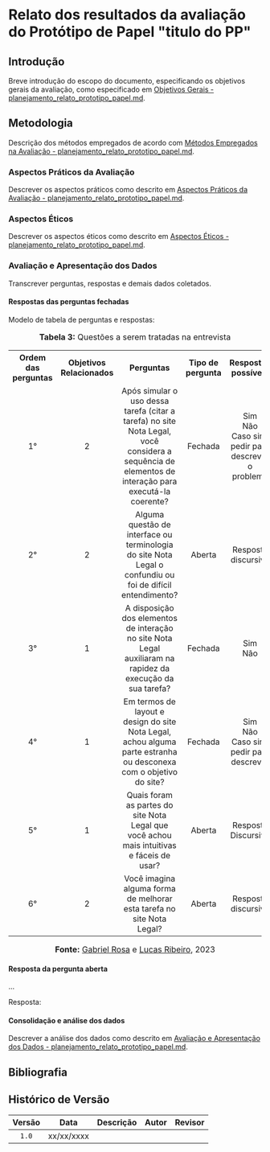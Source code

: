 # Relato dos resultados da avaliação do Protótipo de Papel "titulo do PP"

## Introdução

Breve introdução do escopo do documento, especificando os objetivos gerais da avaliação, como especificado em [Objetivos Gerais - planejamento_relato_prototipo_papel.md](https://github.com/Interacao-Humano-Computador/2023.2-NotaLegal/blob/main/docs/design-avaliacao-desenvolvimento%20II/planejamento_relato_prototipo_papel.md#objetivos-gerais).

## Metodologia

Descrição dos métodos empregados de acordo com [Métodos Empregados na Avaliação - planejamento_relato_prototipo_papel.md](https://github.com/Interacao-Humano-Computador/2023.2-NotaLegal/blob/main/docs/design-avaliacao-desenvolvimento%20II/planejamento_relato_prototipo_papel.md#m%C3%A9todos-empregados-na-avalia%C3%A7%C3%A3o).

### Aspectos Práticos da Avaliação

Descrever os aspectos práticos como descrito em [Aspectos Práticos da Avaliação - planejamento_relato_prototipo_papel.md](https://github.com/Interacao-Humano-Computador/2023.2-NotaLegal/blob/main/docs/design-avaliacao-desenvolvimento%20II/planejamento_relato_prototipo_papel.md#aspectos-pr%C3%A1ticos-da-avalia%C3%A7%C3%A3o).

### Aspectos Éticos

Descrever os aspectos éticos como descrito em [Aspectos Éticos - planejamento_relato_prototipo_papel.md](https://github.com/Interacao-Humano-Computador/2023.2-NotaLegal/blob/main/docs/design-avaliacao-desenvolvimento%20II/planejamento_relato_prototipo_papel.md#aspectos-%C3%A9ticos).

### Avaliação e Apresentação dos Dados

Transcrever perguntas, respostas e demais dados coletados.

#### Respostas das perguntas fechadas

Modelo de tabela de perguntas e respostas:

<div align="center">
<font size="3"><p style="text-align: center"><b>Tabela 3:</b> Questões a serem tratadas na entrevista</p></font>

<table>
  <tr align="center">
    <th>Ordem das perguntas</th>
    <th>Objetivos Relacionados</th>
    <th>Perguntas</th>
    <th>Tipo de pergunta</th>
    <th>Respostas possíveis</th>
  </tr>
  <tr align="center">
    <td>1°</td>
    <td>2</td>
    <td>Após simular o uso dessa tarefa (citar a tarefa) no site Nota Legal, você considera a sequência de elementos de interação para executá-la coerente?</td>
    <td>Fechada</td>
    <td>Sim </br>Não</br>Caso sim, pedir para descrever o problema</td>
  </tr>
  <tr align="center">
    <td>2°</td>
    <td>2</td>
    <td>Alguma questão de interface ou terminologia do site Nota Legal o confundiu ou foi de difícil entendimento?</td>
    <td>Aberta</td>
    <td>Resposta discursiva</td>
  </tr>
  <tr align="center">
    <td>3°</td>
    <td>1</td>
    <td>A disposição dos elementos de interação no site Nota Legal auxiliaram na rapidez da execução da sua tarefa?</td>
    <td>Fechada</td>
    <td>Sim </br>Não</td>
  </tr>
  <tr align="center">
    <td>4°</td>
    <td>1</td>
    <td>Em termos de layout e design do site Nota Legal, achou alguma parte estranha ou desconexa com o objetivo do site?</td>
    <td>Fechada</td>
    <td>Sim </br>Não</br>Caso sim, pedir para descrever</td>
  </tr>
  <tr align="center">
    <td>5°</td>
    <td>1</td>
    <td>Quais foram as partes do site Nota Legal que você achou mais intuitivas e fáceis de usar?</td>
    <td>Aberta</td>
    <td>Resposta Discursiva</td>
  </tr>
  <tr align="center">
    <td>6°</td>
    <td>2</td>
    <td>Você imagina alguma forma de melhorar esta tarefa no site Nota Legal?</td>
    <td>Aberta</td>
    <td>Resposta discursiva</td>
  </tr>
</table>
<font size="3"><p style="text-align: center"><b>Fonte:</b> <a href="https://github.com/gabrielrosa09">Gabriel Rosa</a> e <a href="https://github.com/lucassouzs">Lucas Ribeiro</a>, 2023</p></font>
</div>


#### Resposta da pergunta aberta

...

Resposta:

#### Consolidação e análise dos dados

Descrever a análise dos dados como descrito em [Avaliação e Apresentação dos Dados - planejamento_relato_prototipo_papel.md](https://github.com/Interacao-Humano-Computador/2023.2-NotaLegal/blob/main/docs/design-avaliacao-desenvolvimento%20II/planejamento_relato_prototipo_papel.md#avalia%C3%A7%C3%A3o-e-apresenta%C3%A7%C3%A3o-dos-dados).

## Bibliografia

>
>

## Histórico de Versão

| Versão | Data       | Descrição            |                       Autor                        |                     Revisor                      |
| :----: | ---------- | -------------------- | :------------------------------------------------: | :----------------------------------------------: |
| `1.0`  | xx/xx/xxxx |  |      |  |
